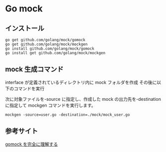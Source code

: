 # Go mock

## インストール

```
go get github.com/golang/mock/gomock
go get github.com/golang/mock/mockgen
go install github.com/golang/mock/gomock
go install get github.com/golang/mock/mockgen
```

## mock 生成コマンド

interface が定義されているディレクトリ内に mock フォルダを作成
その後に以下のコマンドを実行

次に対象ファイルを-source に指定し、作成した mock の出力先を-destination に指定して mockgen コマンドを実行します。

```
mockgen -source=user.go -destination=./mock/mock_user.go
```

## 参考サイト

[gomock を完全に理解する](https://zenn.dev/sanpo_shiho/articles/01da627ead98f5)
